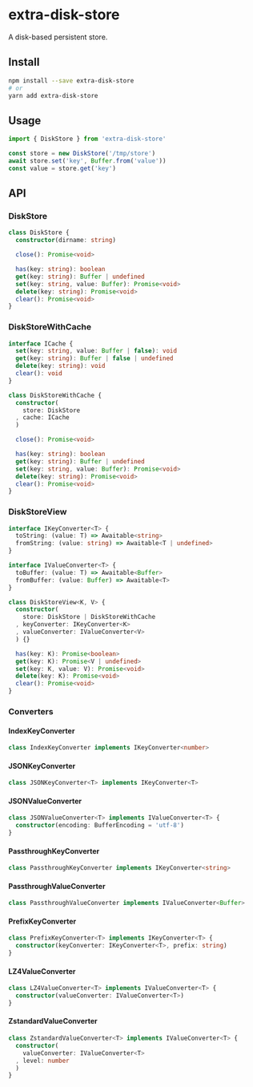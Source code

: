 # extra-disk-store
A disk-based persistent store.

## Install
```sh
npm install --save extra-disk-store
# or
yarn add extra-disk-store
```

## Usage
```ts
import { DiskStore } from 'extra-disk-store'

const store = new DiskStore('/tmp/store')
await store.set('key', Buffer.from('value'))
const value = store.get('key')
```

## API
### DiskStore
```ts
class DiskStore {
  constructor(dirname: string)

  close(): Promise<void>

  has(key: string): boolean
  get(key: string): Buffer | undefined
  set(key: string, value: Buffer): Promise<void>
  delete(key: string): Promise<void>
  clear(): Promise<void>
}
```

### DiskStoreWithCache
```ts
interface ICache {
  set(key: string, value: Buffer | false): void
  get(key: string): Buffer | false | undefined
  delete(key: string): void
  clear(): void
}

class DiskStoreWithCache {
  constructor(
    store: DiskStore
  , cache: ICache
  )

  close(): Promise<void>

  has(key: string): boolean
  get(key: string): Buffer | undefined
  set(key: string, value: Buffer): Promise<void>
  delete(key: string): Promise<void>
  clear(): Promise<void>
}
```

### DiskStoreView
```ts
interface IKeyConverter<T> {
  toString: (value: T) => Awaitable<string>
  fromString: (value: string) => Awaitable<T | undefined>
}

interface IValueConverter<T> {
  toBuffer: (value: T) => Awaitable<Buffer>
  fromBuffer: (value: Buffer) => Awaitable<T>
}

class DiskStoreView<K, V> {
  constructor(
    store: DiskStore | DiskStoreWithCache
  , keyConverter: IKeyConverter<K>
  , valueConverter: IValueConverter<V>
  ) {}

  has(key: K): Promise<boolean>
  get(key: K): Promise<V | undefined>
  set(key: K, value: V): Promise<void>
  delete(key: K): Promise<void>
  clear(): Promise<void>
}
```

### Converters
#### IndexKeyConverter
```ts
class IndexKeyConverter implements IKeyConverter<number>
```

#### JSONKeyConverter
```ts
class JSONKeyConverter<T> implements IKeyConverter<T>
```

#### JSONValueConverter
```ts
class JSONValueConverter<T> implements IValueConverter<T> {
  constructor(encoding: BufferEncoding = 'utf-8')
}
```

#### PassthroughKeyConverter
```ts
class PassthroughKeyConverter implements IKeyConverter<string>
```

#### PassthroughValueConverter
```ts
class PassthroughValueConverter implements IValueConverter<Buffer>
```

#### PrefixKeyConverter
```ts
class PrefixKeyConverter<T> implements IKeyConverter<T> {
  constructor(keyConverter: IKeyConverter<T>, prefix: string)
}
```

#### LZ4ValueConverter
```ts
class LZ4ValueConverter<T> implements IValueConverter<T> {
  constructor(valueConverter: IValueConverter<T>)
}
```

#### ZstandardValueConverter
```ts
class ZstandardValueConverter<T> implements IValueConverter<T> {
  constructor(
    valueConverter: IValueConverter<T>
  , level: number
  )
}
```
